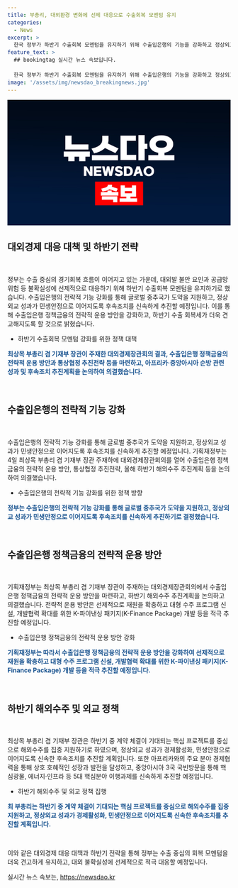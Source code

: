 ```yaml
---
title: 부총리, 대외환경 변화에 선제 대응으로 수출회복 모멘텀 유지
categories:
  - News
excerpt: >
  한국 정부가 하반기 수출회복 모멘텀을 유지하기 위해 수출입은행의 기능을 강화하고 정상외교 성과를 민생안정으로 이어가기로 했다. 최상목 부총리는 대외경제장관회의에서 수출 중심의 경기회복이 이어지고 있다며, 수출회복세를 유지하는 것이 중요하다고 강조했다. 글로벌 불확실성에 대응하기 위해 수출입은행 정책금융을 강화하고, 선제적으로 재원을 확충할 예정이라고 밝혔다. 또한, 신흥시장을 개척하고 통상네트워크를 강화해 나갈 계획이고, 해외수주를 지원하고 외교성과를 경제활성화로 이어갈 방침이라고 전했다.
feature_text: >
  ## bookingtag 실시간 뉴스 속보입니다.

  한국 정부가 하반기 수출회복 모멘텀을 유지하기 위해 수출입은행의 기능을 강화하고 정상외교 성과를 민생안정으로 이어가기로 했다. 최상목 부총리는 대외경제장관회의에서 수출 중심의 경기회복이 이어지고 있다며, 수출회복세를 유지하는 것이 중요하다고 강조했다. 글로벌 불확실성에 대응하기 위해 수출입은행 정책금융을 강화하고, 선제적으로 재원을 확충할 예정이라고 밝혔다. 또한, 신흥시장을 개척하고 통상네트워크를 강화해 나갈 계획이고, 해외수주를 지원하고 외교성과를 경제활성화로 이어갈 방침이라고 전했다.
image: '/assets/img/newsdao_breakingnews.jpg'
---
```


<p><img src="/assets/img/newsdao_breakingnews.jpg" alt="bookingtag 속보" /></p>

<h2 data-ke-size="size26">대외경제 대응 대책 및 하반기 전략</h2>

<p data-ke-size="size16">&nbsp;</p>

<p>정부는 수출 중심의 경기회복 흐름이 이어지고 있는 가운데, 대외발 불안 요인과 공급망 위험 등 불확실성에 선제적으로 대응하기 위해 하반기 수출회복 모멘텀을 유지하기로 했습니다. 수출입은행의 전략적 기능 강화를 통해 글로벌 중추국가 도약을 지원하고, 정상외교 성과가 민생안정으로 이어지도록 후속조치를 신속하게 추진할 예정입니다. 이를 통해 수출입은행 정책금융의 전략적 운용 방안을 강화하고, 하반기 수출 회복세가 더욱 견고해지도록 할 것으로 밝혔습니다.</p>

<ul>
<li>하반기 수출회복 모멘텀 강화를 위한 정책 대책</li>
</ul>

<p data-ke-size="size16"><b><span style="color: #1a5490;">최상목 부총리 겸 기재부 장관이 주재한 대외경제장관회의 결과, 수출입은행 정책금융의 전략적 운용 방안과 통상협정 추진전략 등을 마련하고, 아프리카·중앙아시아 순방 관련 성과 및 후속조치 추진계획을 논의하여 의결했습니다.</span></b></p>

<p data-ke-size="size16">&nbsp;</p>

<h2 data-ke-size="size26">수출입은행의 전략적 기능 강화</h2>

<p data-ke-size="size16">&nbsp;</p>

<p>수출입은행의 전략적 기능 강화를 통해 글로벌 중추국가 도약을 지원하고, 정상외교 성과가 민생안정으로 이어지도록 후속조치를 신속하게 추진할 예정입니다. 기획재정부는 4일 최상목 부총리 겸 기재부 장관 주재하에 대외경제장관회의를 열어 수출입은행 정책금융의 전략적 운용 방안, 통상협정 추진전략, 올해 하반기 해외수주 추진계획 등을 논의하여 의결했습니다.</p>

<ul>
<li>수출입은행의 전략적 기능 강화를 위한 정책 방향</li>
</ul>

<p data-ke-size="size16"><b><span style="color: #1a5490;">정부는 수출입은행의 전략적 기능 강화를 통해 글로벌 중추국가 도약을 지원하고, 정상외교 성과가 민생안정으로 이어지도록 후속조치를 신속하게 추진하기로 결정했습니다.</span></b></p>

<p data-ke-size="size16">&nbsp;</p>

<h2 data-ke-size="size26">수출입은행 정책금융의 전략적 운용 방안</h2>

<p data-ke-size="size16">&nbsp;</p>

<p>기획재정부는 최상목 부총리 겸 기재부 장관이 주재하는 대외경제장관회의에서 수출입은행 정책금융의 전략적 운용 방안을 마련하고, 하반기 해외수주 추진계획을 논의하고 의결했습니다. 전략적 운용 방안은 선제적으로 재원을 확충하고 대형 수주 프로그램 신설, 개발협력 확대를 위한 K-파이낸싱 패키지(K-Finance Package) 개발 등을 적극 추진할 예정입니다.</p>

<ul>
<li>수출입은행 정책금융의 전략적 운용 방안 강화</li>
</ul>

<p data-ke-size="size16"><b><span style="color: #1a5490;">기획재정부는 따라서 수출입은행 정책금융의 전략적 운용 방안을 강화하여 선제적으로 재원을 확충하고 대형 수주 프로그램 신설, 개발협력 확대를 위한 K-파이낸싱 패키지(K-Finance Package) 개발 등을 적극 추진할 예정입니다.</span></b></p>

<p data-ke-size="size16">&nbsp;</p>

<h2 data-ke-size="size26">하반기 해외수주 및 외교 정책</h2>

<p data-ke-size="size16">&nbsp;</p>

<p>최상목 부총리 겸 기재부 장관은 하반기 중 계약 체결이 기대되는 핵심 프로젝트를 중심으로 해외수주를 집중 지원하기로 하였으며, 정상외교 성과가 경제활성화, 민생안정으로 이어지도록 신속한 후속조치를 추진할 계획입니다. 또한 아프리카와의 주요 분야 경제협력을 통해 상호 호혜적인 성장과 발전을 달성하고, 중앙아시아 3국 국빈방문을 통해 핵심광물, 에너지·인프라 등 5대 핵심분야 이행과제를 신속하게 추진할 예정입니다.</p>

<ul>
<li>하반기 해외수주 및 외교 정책 집행</li>
</ul>

<p data-ke-size="size16"><b><span style="color: #1a5490;">최 부총리는 하반기 중 계약 체결이 기대되는 핵심 프로젝트를 중심으로 해외수주를 집중 지원하고, 정상외교 성과가 경제활성화, 민생안정으로 이어지도록 신속한 후속조치를 추진할 계획입니다.</span></b></p>

<p data-ke-size="size16">&nbsp;</p>

<p>이와 같은 대외경제 대응 대책과 하반기 전략을 통해 정부는 수출 중심의 회복 모멘텀을 더욱 견고하게 유지하고, 대외 불확실성에 선제적으로 적극 대응할 예정입니다.</p>
실시간 뉴스 속보는, <a href="https://newsdao.kr" rel="dofollow">https://newsdao.kr</a>



